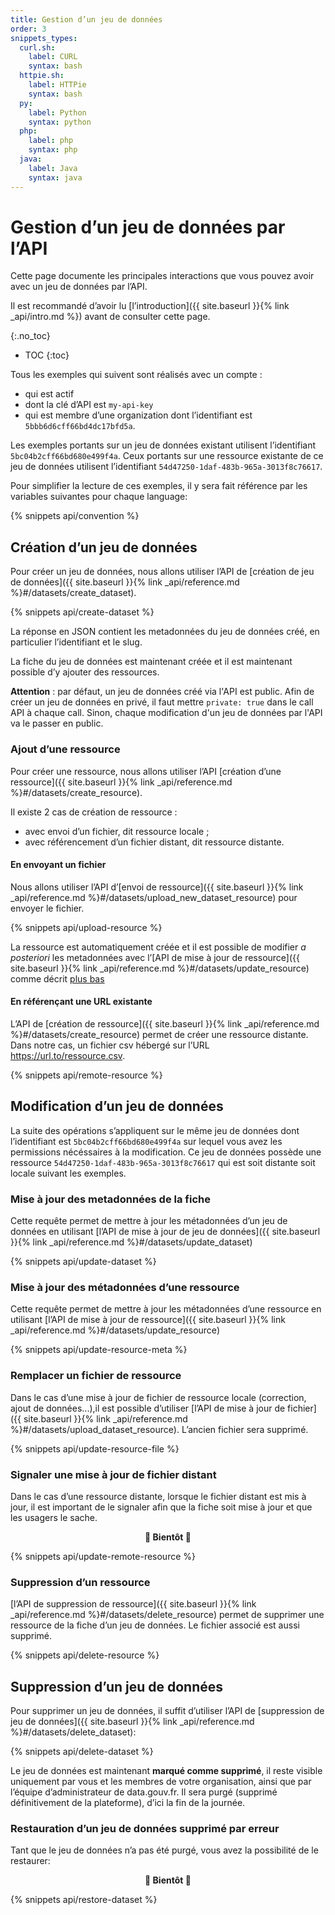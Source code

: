 ```yaml
---
title: Gestion d’un jeu de données
order: 3
snippets_types:
  curl.sh:
    label: CURL
    syntax: bash
  httpie.sh:
    label: HTTPie
    syntax: bash
  py:
    label: Python
    syntax: python
  php:
    label: php
    syntax: php
  java:
    label: Java
    syntax: java
---
```


# Gestion d’un jeu de données par l’API

Cette page documente les principales interactions que vous pouvez avoir avec un jeu de données par l’API.

Il est recommandé d’avoir lu [l’introduction]({{ site.baseurl }}{% link _api/intro.md %}) avant de consulter cette page.

{:.no_toc}
- TOC
{:toc}

Tous les exemples qui suivent sont réalisés avec un compte :

- qui est actif
- dont la clé d’API est `my-api-key`
- qui est membre d’une organization dont l’identifiant est `5bbb6d6cff66bd4dc17bfd5a`.

Les exemples portants sur un jeu de données existant utilisent l’identifiant `5bc04b2cff66bd680e499f4a`. Ceux portants sur une ressource existante de ce jeu de données utilisent l’identifiant `54d47250-1daf-483b-965a-3013f8c76617`.

Pour simplifier la lecture de ces exemples, il y sera fait référence par les variables suivantes pour chaque language:

{% snippets api/convention %}

## Création d’un jeu de données

Pour créer un jeu de données, nous allons utiliser l’API de [création de jeu de données]({{ site.baseurl }}{% link _api/reference.md %}#/datasets/create_dataset).

{% snippets api/create-dataset %}

La réponse en JSON contient les metadonnées du jeu de données créé, en particulier l’identifiant et le slug.

La fiche du jeu de données est maintenant créée et il est maintenant possible d’y ajouter des ressources.

**Attention** : par défaut, un jeu de données créé via l'API est public. Afin de créer un jeu de données en privé, il faut mettre `private: true` dans le call API à chaque call. Sinon, chaque modification d'un jeu de données par l'API va le passer en public.

### Ajout d’une ressource

Pour créer une ressource, nous allons utiliser l’API [création d’une ressource]({{ site.baseurl }}{% link _api/reference.md %}#/datasets/create_resource).

Il existe 2 cas de création de ressource :

- avec envoi d’un fichier, dit ressource locale ;
- avec référencement d’un fichier distant, dit ressource distante.

#### En envoyant un fichier

Nous allons utiliser l’API d’[envoi de ressource]({{ site.baseurl }}{% link _api/reference.md %}#/datasets/upload_new_dataset_resource) pour envoyer le fichier.

{% snippets api/upload-resource %}

La ressource est automatiquement créée et il est possible de modifier _a posteriori_ les metadonnées avec l’[API de mise à jour de ressource]({{ site.baseurl }}{% link _api/reference.md %}#/datasets/update_resource) comme décrit [plus bas](#mise-à-jour-des-métadonnées-dune-ressource)

#### En référençant une URL existante

L’API de [création de ressource]({{ site.baseurl }}{% link _api/reference.md %}#/datasets/create_resource) permet de créer une ressource distante. Dans notre cas, un fichier csv hébergé sur l’URL <https://url.to/ressource.csv>.

{% snippets api/remote-resource %}

## Modification d’un jeu de données

La suite des opérations s’appliquent sur le même jeu de données dont l’identifiant est `5bc04b2cff66bd680e499f4a` sur lequel vous avez les permissions nécéssaires à la modification. Ce jeu de données possède une ressource `54d47250-1daf-483b-965a-3013f8c76617` qui est soit distante soit locale suivant les exemples.

### Mise à jour des metadonnées de la fiche

Cette requête permet de mettre à jour les métadonnées d’un jeu de données en utilisant [l’API de mise à jour de jeu de données]({{ site.baseurl }}{% link _api/reference.md %}#/datasets/update_dataset)

{% snippets api/update-dataset %}

### Mise à jour des métadonnées d’une ressource

Cette requête permet de mettre à jour les métadonnées d’une ressource en utilisant [l’API de mise à jour de ressource]({{ site.baseurl }}{% link _api/reference.md %}#/datasets/update_resource)

{% snippets api/update-resource-meta %}

### Remplacer un fichier de ressource

Dans le cas d’une mise à jour de fichier de ressource locale (correction, ajout de données...),il est possible d’utiliser [l’API de mise à jour de fichier]({{ site.baseurl }}{% link _api/reference.md %}#/datasets/upload_dataset_resource). L’ancien fichier sera supprimé.

{% snippets api/update-resource-file %}

### Signaler une mise à jour de fichier distant

Dans le cas d’une ressource distante, lorsque le fichier distant est mis à jour, il est important de le signaler afin que la fiche soit mise à jour et que les usagers le sache.

<center>
  <strong>🚧 Bientôt 🚧</strong>
</center>

{% snippets api/update-remote-resource %}

### Suppression d’un ressource

[l’API de suppression de ressource]({{ site.baseurl }}{% link _api/reference.md %}#/datasets/delete_resource) permet de supprimer une ressource de la fiche d’un jeu de données. Le fichier associé est aussi supprimé.

{% snippets api/delete-resource %}

## Suppression d’un jeu de données

Pour supprimer un jeu de données, il suffit d’utiliser l’API de [suppression de jeu de données]({{ site.baseurl }}{% link _api/reference.md %}#/datasets/delete_dataset):

{% snippets api/delete-dataset %}

Le jeu de données est maintenant **marqué comme supprimé**, il reste visible uniquement par vous et les membres de votre organisation, ainsi que par l’équipe d’administrateur de data.gouv.fr. Il sera purgé (supprimé définitivement de la plateforme), d’ici la fin de la journée.

### Restauration d’un jeu de données supprimé par erreur

Tant que le jeu de données n’a pas été purgé, vous avez la possibilité de le restaurer:

<center>
  <strong>🚧 Bientôt 🚧</strong>
</center>

{% snippets api/restore-dataset %}
